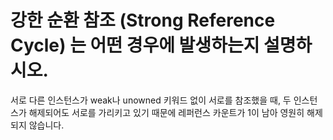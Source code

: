 # 강한 순환 참조 (Strong Reference Cycle) 는 어떤 경우에 발생하는지 설명하시오.

서로 다른 인스턴스가 weak나 unowned 키워드 없이 서로를 참조했을 때, 두 인스턴스가 해제되어도 서로를 가리키고 있기 때문에 레퍼런스 카운트가 1이 남아 영원히 해제되지 않습니다.